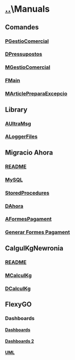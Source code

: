 # [..](..)\Manuals

## Comandes

### [PGestioComercial]

### [DPressupostos]

### [MGestioComercial]

### [FMain]

### [MArticlePreparaExcepcio]

## Library

### [AUltraMsg]

### [ALoggerFiles]

## Migracio Ahora

### [README][READMEAhora]

### [MySQL]

### [StoredProcedures]

### [DAhora]

### [AFormesPagament]

### [Generar Formes Pagament][GenerarFormesPagament]

## CalgulKgNewronia

### [README][READMECalculKg]

### [MCalculKg]

### [DCalculKg]

## FlexyGO

### Dashboards

#### [Dashboards]

#### [Dashboards 2]

#### [UML][DashboardsUML]

[MArticlePreparaExcepcio]: Comandes/MArticlePreparaExcepcio.md
[DPressupostos]: Comandes/DPressupostos.md
[FMain]: Comandes/FMain.md
[MGestioComercial]: Comandes/MGestioComercial.md
[PGestioComercial]: Comandes/PGestioComercial.md

[AUltraMsg]: Library/WhatsApp/UltraMsg/AUltraMsg.md
[ALoggerFiles]: Library/Logger/ALoggerFiles.md

[READMEAhora]: Migracio_Ahora/README.md
[AFormesPagament]: Migracio_Ahora/AFormesPagament.md
[DAhora]: Migracio_Ahora/DAhora.md
[MySQL]: Migracio_Ahora/MySQL.md
[StoredProcedures]: Migracio_Ahora/StoredProcedures.md
[GenerarFormesPagament]: Migracio_Ahora/FormesPagamentAhora.md

[READMECalculKg]: CalculKgNewronia/README.md
[DCalculKg]: CalculKgNewronia/DCalculKg.md
[MCalculKg]: CalculKgNewronia/MCalculKg.md

[Dashboards]: FlexyGO/Dashboards/Dashboards.md
[Dashboards 2]: FlexyGO/Dashboards/Dashboards_2.md
[DashboardsUML]: FlexyGO/Dashboards/Images/Dashboards%20ER.png
